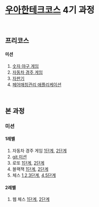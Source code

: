 # [우아한테크코스](https://woowacourse.github.io) 4기 과정
<br>

## 프리코스 

#### 미션 
1. [숫자 야구 게임](https://github.com/seong-wooo/java-baseball-precourse/tree/seongwoo)
2. [자동차 경주 게임](https://github.com/seong-wooo/java-racingcar-precourse/tree/seongwoo)
3. [자판기](https://github.com/seong-wooo/java-vendingmachine-precourse/tree/seongwoo)
4. [페어매칭관리 애플리케이션](https://github.com/seong-wooo/java-pairmatching-precourse/tree/seongwoo)
<br>

## 본 과정

### 미션

#### 1레벨
1. 자동차 경주 게임 [1단계](https://github.com/woowacourse/java-racingcar/pull/272), [2단계](https://github.com/woowacourse/java-racingcar/pull/347)
2. [git 미션](https://github.com/seong-wooo/git-mission)
3. 로또 [1단계](https://github.com/woowacourse/java-lotto/pull/340), [2단계](https://github.com/woowacourse/java-lotto/pull/422)
4. 블랙잭 [1단계](https://github.com/woowacourse/java-blackjack/pull/238), [2단계](https://github.com/woowacourse/java-blackjack/pull/345)
5. 체스 [1,2,3단계](https://github.com/woowacourse/java-chess/pull/338), [4,5단계](https://github.com/woowacourse/java-chess/pull/402)

#### 2레벨

1. 웹 체스 [1단계](https://github.com/woowacourse/jwp-chess/pull/336), [2단계](https://github.com/woowacourse/jwp-chess/pull/457)
